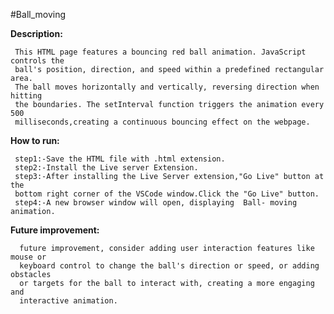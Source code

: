 #Ball_moving

**Description:**

     This HTML page features a bouncing red ball animation. JavaScript controls the
     ball's position, direction, and speed within a predefined rectangular area.
     The ball moves horizontally and vertically, reversing direction when hitting
     the boundaries. The setInterval function triggers the animation every 500 
     milliseconds,creating a continuous bouncing effect on the webpage.
**How to run:**

     step1:-Save the HTML file with .html extension.
     step2:-Install the Live server Extension.
     step3:-After installing the Live Server extension,"Go Live" button at the
     bottom right corner of the VSCode window.Click the "Go Live" button.
     step4:-A new browser window will open, displaying  Ball- moving animation.
**Future improvement:**   

      future improvement, consider adding user interaction features like mouse or
      keyboard control to change the ball's direction or speed, or adding obstacles
      or targets for the ball to interact with, creating a more engaging and
      interactive animation.

     
